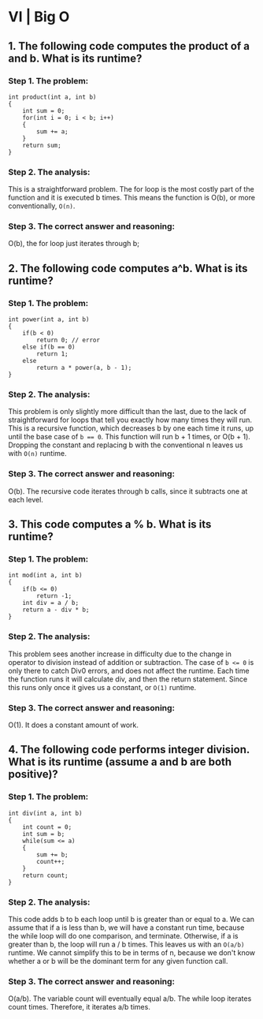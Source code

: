 # VI | Big O

## 1. The following code computes the product of a and b. What is its runtime?

### Step 1. The problem:
```
int product(int a, int b)
{
	int sum = 0;
	for(int i = 0; i < b; i++)
	{
		sum += a;
	}
	return sum;
}
```

### Step 2. The analysis:
This is a straightforward problem. The for loop is the most costly part of the function and it is executed b times. This means the function is O(b), or more conventionally, `O(n)`.

### Step 3. The correct answer and reasoning:
O(b), the for loop just iterates through b;

## 2. The following code computes a^b. What is its runtime?

### Step 1. The problem:
```
int power(int a, int b)
{
	if(b < 0)
		return 0; // error
	else if(b == 0)
		return 1;
	else
		return a * power(a, b - 1);
}
```

### Step 2. The analysis:
This problem is only slightly more difficult than the last, due to the lack of straightforward for loops that tell you exactly how many times they will run. This is a recursive function, which decreases b by one each time it runs, up until the base case of `b == 0`. This function will run b + 1 times, or O(b + 1). Dropping the constant and replacing b with the conventional n leaves us with `O(n)` runtime.

### Step 3. The correct answer and reasoning:
O(b). The recursive code iterates through b calls, since it subtracts one at each level.

## 3. This code computes a % b. What is its runtime?

### Step 1. The problem:
```
int mod(int a, int b)
{
	if(b <= 0)
		return -1;
	int div = a / b;
	return a - div * b;
}
```

### Step 2. The analysis:
This problem sees another increase in difficulty due to the change in operator to division instead of addition or subtraction. The case of `b <= 0` is only there to catch Div0 errors, and does not affect the runtime. Each time the function runs it will calculate div, and then the return statement. Since this runs only once it gives us a constant, or `O(1)` runtime.

### Step 3. The correct answer and reasoning:
O(1). It does a constant amount of work.

## 4. The following code performs integer division. What is its runtime (assume a and b are both positive)?

### Step 1. The problem:
```
int div(int a, int b)
{
	int count = 0;
	int sum = b;
	while(sum <= a)
	{
		sum += b;
		count++;
	}
	return count;
}
```

### Step 2. The analysis:
This code adds b to b each loop until b is greater than or equal to a. We can assume that if a is less than b, we will have a constant run time, because the while loop will do one comparison, and terminate. Otherwise, if a is greater than b, the loop will run a / b times. This leaves us with an `O(a/b)` runtime. We cannot simplify this to be in terms of n, because we don't know whether a or b will be the dominant term for any given function call.

### Step 3. The correct answer and reasoning:
O(a/b). The variable count will eventually equal a/b. The while loop iterates count times. Therefore, it iterates a/b times.
